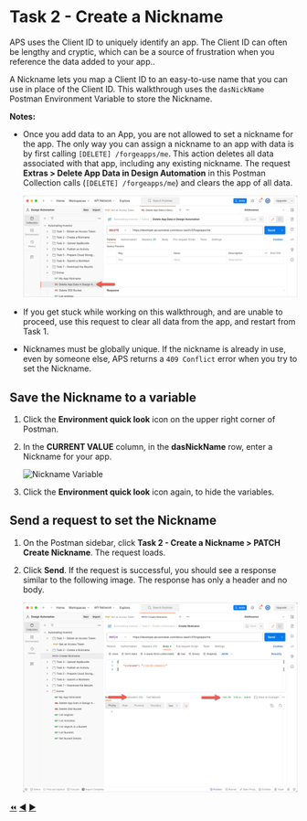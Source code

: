 # Task 2 - Create a Nickname

APS uses the Client ID to uniquely identify an app. The Client ID can often be lengthy and cryptic, which can be a source of frustration when you reference the data added to your app..

A Nickname lets you map a Client ID to an easy-to-use name that you can use in place of the Client ID. This walkthrough uses the `dasNickName` Postman Environment Variable to store the Nickname.

**Notes:**

- Once you add data to an App, you are not allowed to set a nickname for the app. The only way you can assign a nickname to an app with data is by first calling  `[DELETE] /forgeapps/me`. This action deletes all data associated with that app, including any existing nickname. The request **Extras > Delete App Data in Design Automation** in this Postman Collection calls (`[DELETE] /forgeapps/me`) and clears the app of all data.

    ![Delete App Data](../images/task2-delete_forge_app.png "Delete app")

- If you get stuck while working on this walkthrough, and are unable to proceed, use this request to clear all data from the app, and restart from Task 1.

- Nicknames must be globally unique.  If the nickname is already in use, even by someone else, APS returns a `409 Conflict` error when you try to set the Nickname.

## Save the Nickname to a variable

1. Click the **Environment quick look** icon on the upper right corner of Postman.

2. In the **CURRENT VALUE** column, in the **dasNickName** row, enter a Nickname for your app.

   ![Nickname Variable](../images/task2-environment_variables_grid.png "Nickname Variable")


3. Click the **Environment quick look** icon again, to hide the variables.

## Send a request to set the Nickname

1. On the Postman sidebar, click **Task 2 - Create a Nickname > PATCH Create Nickname**. The request loads.

2. Click **Send**. If the request is successful, you should see a response similar to the following image. The response has only a header and no body.

    ![Successful nickname](../images/task2-successfull.png "Successful Nickname")

[:rewind:](../readme.md "readme.md") [:arrow_backward:](task-1.md "Previous task") [:arrow_forward:](task-3.md "Next task")
